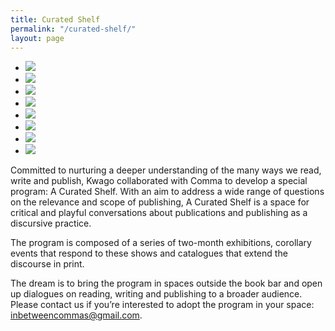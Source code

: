 ```yaml
---
title: Curated Shelf
permalink: "/curated-shelf/"
layout: page
---
```


<div class="glide">
  <div class="glide__track" data-glide-el="track">
    <ul class="glide__slides">
      <li class="glide__slide"><img src="../assets/media/curated-shelf-0.jpg" /></li>
      <li class="glide__slide"><img src="../assets/media/curated-shelf-1.jpg" /></li>
      <li class="glide__slide"><img src="../assets/media/curated-shelf-2.jpg" /></li>
      <li class="glide__slide"><img src="../assets/media/curated-shelf-3.jpg" /></li>
      <li class="glide__slide"><img src="../assets/media/curated-shelf-4.jpg" /></li>
      <li class="glide__slide"><img src="../assets/media/curated-shelf-5.jpg" /></li>
      <li class="glide__slide"><img src="../assets/media/curated-shelf-6.jpg" /></li>
      <li class="glide__slide"><img src="../assets/media/curated-shelf-8.jpg" /></li>
    </ul>
  </div>
</div>

Committed to nurturing a deeper understanding of the many ways we read, write and publish, Kwago collaborated with Comma to develop a special program: A Curated Shelf. With an aim to address a wide range of questions on the relevance and scope of publishing, A Curated Shelf is a space for critical and playful conversations about publications and publishing as a discursive practice.

The program is composed of a series of two-month exhibitions, corollary events that respond to these shows and catalogues that extend the discourse in print.

The dream is to bring the program in spaces outside the book bar and open up dialogues on reading, writing and publishing to a broader audience. Please contact us if you’re interested to adopt the program in your space: <a href="mailto:inbetweencommas@gmail.com">inbetweencommas@gmail.com.</a>

<script src="../js/glide.min.js"></script>

<script>
  new Glide('.glide', {
  autoplay: 1500
}).mount();
</script>
